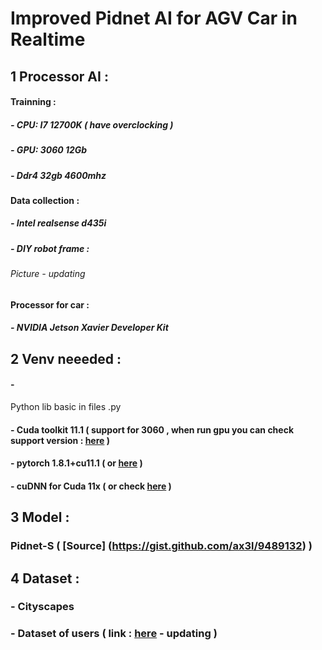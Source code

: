 # Improved Pidnet AI for AGV Car in Realtime 
## 1 Processor AI :
#### Trainning :
##### - CPU: I7 12700K ( have overclocking )
##### - GPU: 3060 12Gb
##### - Ddr4 32gb 4600mhz
#### Data collection :
##### - Intel realsense d435i
##### - DIY robot frame :
###### Picture - updating
#### Processor for car :
##### - NVIDIA Jetson Xavier Developer Kit
## 2 Venv neeeded :
#### - 
Python lib basic in files .py
#### - Cuda toolkit 11.1 ( support for 3060 , when run gpu you can check support version : [here](https://developer.nvidia.com/cuda-gpus) )
#### - pytorch 1.8.1+cu11.1 ( or [here](https://pytorch.org/get-started/previous-versions/) )
#### - cuDNN for Cuda 11x ( or check [here](https://gist.github.com/ax3l/9489132) )
## 3 Model :
### Pidnet-S ( [Source] (https://gist.github.com/ax3l/9489132) )
## 4 Dataset :
### - Cityscapes
### - Dataset of users ( link : [here](eror2) - updating )
